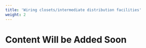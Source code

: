 ```yaml
---
title: 'Wiring closets/intermediate distribution facilities'
weight: 2
---
```


# Content Will be Added Soon